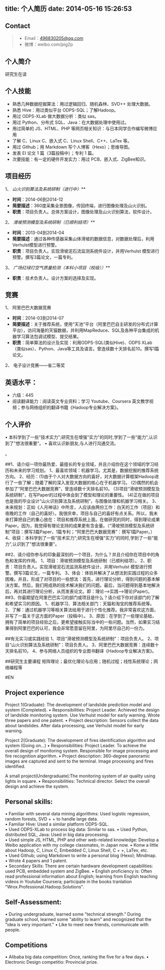 title: 个人简历
date: 2014-05-16 15:26:53
---


## Contact
> - Email：496830205@qq.com
> - 微博：weibo.com/pig2p

## 个人简介
研究生在读

## 个人技能
- 熟悉几种数据挖掘算法：用过逻辑回归、随机森林、SVD++ 处理大数据。   
- 熟悉 Hive：用过类似平台 ODPS-SQL；了解Hadoop。    
- 用过 ODPS-XLab 做大数据分析：类似 sas。    
- 用过 Python、分布式 SQL、Java：在大数据处理中使用过。    
- 用过简单的 JS、HTML、PHP 等网页相关知识：与日本同学合作编写微博应用
- 了解 C、Linux C、嵌入式 C、Linux Shell、C++、LaTex 等。    
- 用过 Github；用 Markdown 写个人博客（Hexo）；思维导图。    
- 发表 EI 论文 1 篇（3篇投稿中）；专利 1 篇。    
- 次要技能：有一定的硬件开发实力：用过 PCB、嵌入式、ZigBee知识。 

## 项目经历
1、 **山火识别算法及系统研制*（进行中）***
- **时间**：2014-06到2014-12
- **简要描述**：360度采集全景图像，传回终端，进行图像处理及山火识别。
- **职责**：项目负责人。总体方案设计，图像处理及山火识别算法，软件设计。

2、 **滑坡预测模型及系统研制*（已顺利结项）***
- **时间**：2013-04到2014-04
- **简要描述**：通过各种传感器采集山体滑坡的数据信息，对数据处理后，利用Verhulst模型进行预警。    
- **职责**：项目负责人。实现滑坡泥石流监测系统件设计，并用Verhulst 模型进行预警。撰写3篇论文，一篇专利。 

3、 **广场红绿灯空气质量检测*（本科小项目（校级））***
- **职责**：技术负责人。设计方案的选择及实现。 

## 竞赛
1、 阿里巴巴大数据竞赛
- **时间**：2014-03到2014-07
- **简要描述**：关于推荐系统，使用“天池”平台（阿里巴巴自主研发的分布式计算平台），访问海量的天猫数据，并利用MapReduce、SQL及各种平台集成的机器学习算法包调试模型、提交结果。     
- **职责**：简单算法的设计及实现：利用ODPS-SQL(类似Hive)、ODPS XLab（类似sas）、Python、Java等工具及语言。曾连续数十天排名前10。撰写1篇论文。

2、  电子设计竞赛——省二等奖

## 英语水平：
- 六级：445
- 阅读翻译能力：阅读英文专业资料；学习 Youtube、Coursera 英文教学视频；参与网络组织的翻译书籍《Hadoop专业解决方案》。    

## 个人评价
• 本科学到了一些"技术实力";研究生在增强"实力"的同时,学到了一些"能力",认识到了"想法很重要"。
• 喜欢认识新朋友,与人进行沟通交流。

。

##1、请介绍一项你最热爱、最擅长的专业领域，并且介绍你在这个领域的学习经历和未来的学习规划。
1、最喜欢领域：机器学习。尤其是，数据挖掘的推荐系统方向。
2、经历：(1)由于个人对大数据方向的喜好，对大数据计算框架Hadoop进行了一些了解；随着了解的深入发现大数据的核心在于机器学习。  (2)偶然的机会参加了“阿里巴巴大数据竞赛”，曾连续数十天排名前10。  (3)项目“滑坡预测模型及系统研制”，在写Paper的过程中体会到了模型和理论的重要性。  (4)正在做的项目也是我的毕业设计“山火识别算法及系统研制”，与图像处理和机器学习相关。
3、未来规划：正如《人月神话》中所言，人应该由两份工作：白天的工作（项目）和夜晚的工作（自己的喜好）。我很庆幸，项目与自己的喜好有点关系。所以，我未来打算把自己的重心放在：项目和推荐系统上面。在做研究的同时，得到理论成果Paper。因为，我觉得有理论支持的成果更有含金量。（“滑坡预测模型及系统研制”项目：撰写3篇Paper，1篇专利；“阿里巴巴大数据竞赛”：撰写1篇Paper。）
4、收获：本科学到了一些"技术实力";研究生在增强"实力"的同时,学到了一些"能力",认识到了"想法很重要"。


##2、请介绍你参与的印象最深刻的一个项目，为什么？并且介绍你在项目中的角色和发挥的作用。
1、项目：滑坡预测模型及系统研制（已顺利结项）。
2、职责：项目负责人。实现滑坡泥石流监测系统件设计，并用Verhulst 模型进行预警。撰写3篇论文，一篇专利。 
3、体会：体验并解决了从想法到实践过程的众多困难。并且，形成了对项目的一些想法：首先，进行理论分析，得到问题的基本解决方案。然后，我们用成熟的技术解决我们的问题。最后，当问题得到基本地解决后，再对其进行理论分析，从而发表论文。即：理论-->实践-->理论(Paper)。
##3、你最期望在阿里巴巴实习的部门或项目是什么？请介绍下你对该部门的了解和希望实习的原因。
1、机器学习、算法相关部门：天猫和淘宝的推荐系统等。
2、了解：通过机器学习等相关算法给用于进行个性化推荐。我非常喜欢这方面，并写了一篇关于这方面的Paper（投稿中）。
3、原因：在学到了一些理论基础，拥有了简单的项目经验之后，更希望接触实际当中的一些问题。当然，如果实习结果得到阿里巴巴的认可，我会非常愿意留在阿里，为阿里尽自己的一份力。

##有无实习或实践经验
1、项目“滑坡预测模型及系统研制”：项目负责人。
2、项目“山火识别算法及系统研制”：项目负责人。
3、阿里巴巴大数据竞赛：连续数十天排名前10。
4、参与网络人员组织的专业图书翻译《Hadoop专业解决方案》。

##研究生主要课程
矩阵理论；最优化理论与应用；随机过程；线性系统理论；网络编程等

#EN
## Project experience
 Project 1(Graduate): The development of landslide prediction model and system (Completed).
• Responsibilities: Project Leader. Achieved the design of landslide monitoring system. Use Verhulst model for early warning. Wrote three papers and one patent.
• Project description: Sensors collect the data about landslides. After data processing, use Verhulst model for early warning.

Project 2(Graduate): The development of fires identification algorithm and system (Going on...)
• Responsibilities: Project Leader. To achieve the overall design of monitoring system. Responsible for image processing and fire recognition algorithm.
• Project description: 360-degree panoramic images are captured and sent to the terminal. Image processing and fires identified.

A small project(Undergraduate):The monitoring system of air quality using lights in square.
• Responsibilities: Technical director. Select the overall design and achieve the system.   

## Personal skills:
• Familiar with several data mining algorithms: Used logistic regression, random forests, SVD + + to handle large data.    
• Familiar Hive: Used a similar platform ODPS-SQL.    
• Used ODPS-XLab to process big data: Similar to sas.
• Used Python, distributed SQL, Java: Used in big data processing.  
• Used simple JS, HTML, PHP and other web-related knowledge: Develop a Weibo application with my college classmates, in Japan now.
• Konw a little about Hadoop, C, Linux C, Embedded C, Linux Shell, C + +, LaTex, etc.   
• Used Github; using Markdown to write a personal blog (Hexo); Mindmap.    
• Wrote 4 papers and 1 patent.    
• Secondary Skills: There are certain hardware development capabilities: used PCB, embedded system and ZigBee.
• English proficiency is: Often read professional information about English; learning from English teaching videos in Youtube Coursera; participate in the books tranlation "Wrox.Professional.Hadoop.Solutions".

## Self-Assessment: 
• During undergraduate, learned some "technical strength." During graduate school, learned some "ability to learn" and recognized that the "idea is very important."
• Like to meet new friends, communicate with people.

## Competitions
• Alibaba big data competition: Once, ranking the five for a few days.
• Electronic Design competitio: Provincial prize.